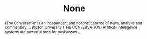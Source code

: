 ---
category: news
title: Artificial intelligence must know when to ask for human help
abstract: (The Conversation is an independent and nonprofit source of news, analysis and commentary ... Boston University (THE CONVERSATION) Artificial intelligence systems are powerful tools for businesses ...
publishedDateTime: 2019-03-07T12:42:00Z
sourceUrl: https://wtop.com/national/2019/03/artificial-intelligence-must-know-when-to-ask-for-human-help/
type: webcontent

provider:
  name: WTOP News
  id: default
tags:
  - AI

images: 
    - url: None
width: 0
height: 0
quality: None
title: None
attribution: 
focalRegion:
  x1: 0
  x2: 0
  y1: 0
  y2: 0

---